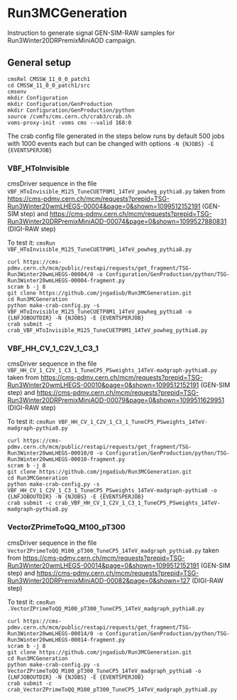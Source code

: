 # Run3MCGeneration

Instruction to generate signal GEN-SIM-RAW samples for Run3Winter20DRPremixMiniAOD campaign.

## General setup

```
cmsRel CMSSW_11_0_0_patch1
cd CMSSW_11_0_0_patch1/src
cmsenv
mkdir Configuration
mkdir Configuration/GenProduction
mkdir Configuration/GenProduction/python
source /cvmfs/cms.cern.ch/crab3/crab.sh
voms-proxy-init -voms cms --valid 168:0
```

The crab config file generated in the steps below runs by default 500 jobs with 1000 events each but can be changed with options `-N {NJOBS} -E {EVENTSPERJOB}`

### VBF_HToInvisible

cmsDriver sequence in the file `VBF_HToInvisible_M125_TuneCUETP8M1_14TeV_powheg_pythia8.py` taken from https://cms-pdmv.cern.ch/mcm/requests?prepid=TSG-Run3Winter20wmLHEGS-00004&page=0&shown=1099512152191 (GEN-SIM step) and https://cms-pdmv.cern.ch/mcm/requests?prepid=TSG-Run3Winter20DRPremixMiniAOD-00074&page=0&shown=1099527880831 (DIGI-RAW step)

To test it: `cmsRun VBF_HToInvisible_M125_TuneCUETP8M1_14TeV_powheg_pythia8.py`

```
curl https://cms-pdmv.cern.ch/mcm/public/restapi/requests/get_fragment/TSG-Run3Winter20wmLHEGS-00004/0 -o Configuration/GenProduction/python/TSG-Run3Winter20wmLHEGS-00004-fragment.py
scram b -j 8
git clone https://github.com/jngadiub/Run3MCGeneration.git
cd Run3MCGeneration
python make-crab-config.py -s VBF_HToInvisible_M125_TuneCUETP8M1_14TeV_powheg_pythia8 -o {LNFJOBOUTDIR} -N {NJOBS} -E {EVENTSPERJOB}
crab submit -c crab_VBF_HToInvisible_M125_TuneCUETP8M1_14TeV_powheg_pythia8.py
```

### VBF_HH_CV_1_C2V_1_C3_1

cmsDriver sequence in the file `VBF_HH_CV_1_C2V_1_C3_1_TuneCP5_PSweights_14TeV-madgraph-pythia8.py` taken from https://cms-pdmv.cern.ch/mcm/requests?prepid=TSG-Run3Winter20wmLHEGS-00010&page=0&shown=1099512152191 (GEN-SIM step) and https://cms-pdmv.cern.ch/mcm/requests?prepid=TSG-Run3Winter20DRPremixMiniAOD-00079&page=0&shown=1099511629951 (DIGI-RAW step)

To test it: `cmsRun VBF_HH_CV_1_C2V_1_C3_1_TuneCP5_PSweights_14TeV-madgraph-pythia8.py`

```
curl https://cms-pdmv.cern.ch/mcm/public/restapi/requests/get_fragment/TSG-Run3Winter20wmLHEGS-00010/0 -o Configuration/GenProduction/python/TSG-Run3Winter20wmLHEGS-00010-fragment.py
scram b -j 8
git clone https://github.com/jngadiub/Run3MCGeneration.git
cd Run3MCGeneration
python make-crab-config.py -s VBF_HH_CV_1_C2V_1_C3_1_TuneCP5_PSweights_14TeV-madgraph-pythia8 -o {LNFJOBOUTDIR} -N {NJOBS} -E {EVENTSPERJOB}
crab submit -c crab_VBF_HH_CV_1_C2V_1_C3_1_TuneCP5_PSweights_14TeV-madgraph-pythia8.py
```

### VectorZPrimeToQQ_M100_pT300

cmsDriver sequence in the file `VectorZPrimeToQQ_M100_pT300_TuneCP5_14TeV_madgraph_pythia8.py` taken from https://cms-pdmv.cern.ch/mcm/requests?prepid=TSG-Run3Winter20wmLHEGS-00014&page=0&shown=1099512152191 (GEN-SIM step) and https://cms-pdmv.cern.ch/mcm/requests?prepid=TSG-Run3Winter20DRPremixMiniAOD-00082&page=0&shown=127 (DIGI-RAW step)

To test it: `cmsRun .VectorZPrimeToQQ_M100_pT300_TuneCP5_14TeV_madgraph_pythia8.py`

```
curl https://cms-pdmv.cern.ch/mcm/public/restapi/requests/get_fragment/TSG-Run3Winter20wmLHEGS-00014/0 -o Configuration/GenProduction/python/TSG-Run3Winter20wmLHEGS-00014-fragment.py
scram b -j 8
git clone https://github.com/jngadiub/Run3MCGeneration.git
cd Run3MCGeneration
python make-crab-config.py -s VectorZPrimeToQQ_M100_pT300_TuneCP5_14TeV_madgraph_pythia8 -o {LNFJOBOUTDIR} -N {NJOBS} -E {EVENTSPERJOB}
crab submit -c crab_VectorZPrimeToQQ_M100_pT300_TuneCP5_14TeV_madgraph_pythia8.py
```
